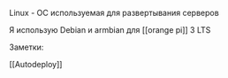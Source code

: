 Linux - OC используемая для развертывания серверов

Я использую Debian и armbian для [[orange pi]] 3 LTS

Заметки:

[[Autodeploy]]